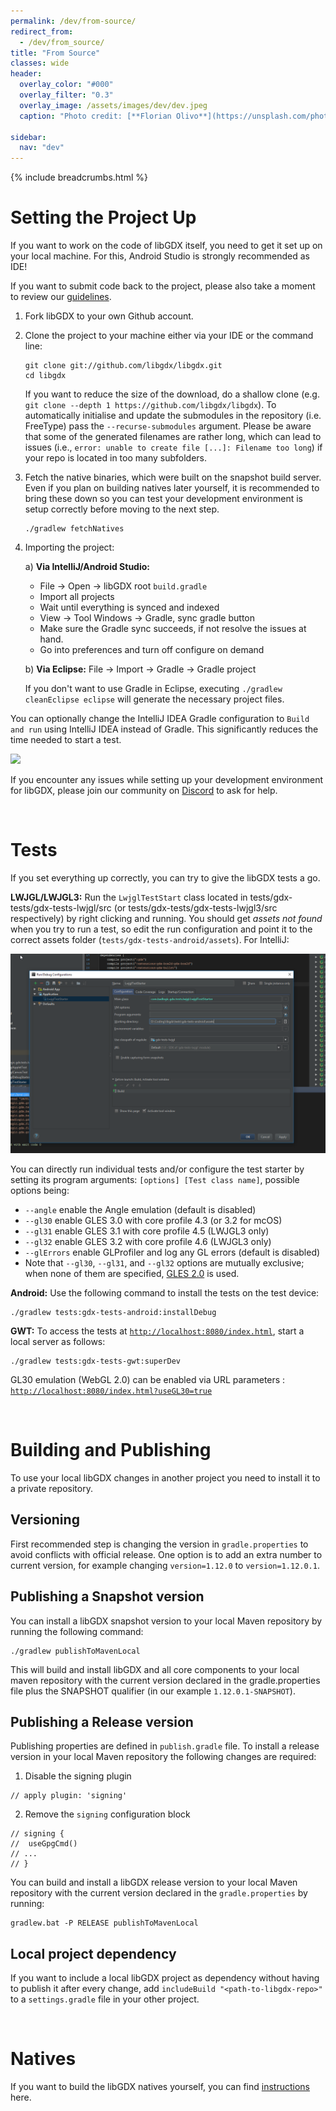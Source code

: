 ```yaml
---
permalink: /dev/from-source/
redirect_from:
  - /dev/from_source/
title: "From Source"
classes: wide
header:
  overlay_color: "#000"
  overlay_filter: "0.3"
  overlay_image: /assets/images/dev/dev.jpeg
  caption: "Photo credit: [**Florian Olivo**](https://unsplash.com/photos/Ek9Znm8lQ1U)"

sidebar:
  nav: "dev"
---
```


{% include breadcrumbs.html %}

# Setting the Project Up
If you want to work on the code of libGDX itself, you need to get it set up on your local machine. For this, Android Studio is strongly recommended as IDE!

If you want to submit code back to the project, please also take a moment to review our [guidelines](/dev/contributing/).

1. Fork libGDX to your own Github account.
2. Clone the project to your machine either via your IDE or the command line:
   ```
   git clone git://github.com/libgdx/libgdx.git
   cd libgdx
   ```
   If you want to reduce the size of the download, do a shallow clone (e.g. `git clone --depth 1 https://github.com/libgdx/libgdx`). To automatically initialise and update the submodules in the repository (i.e. FreeType) pass the `--recurse-submodules` argument. Please be aware that some of the generated filenames are rather long, which can lead to issues (i.e., `error: unable to create file [...]: Filename too long`) if your repo is located in too many subfolders.

3. Fetch the native binaries, which were built on the snapshot build server. Even if you plan on building natives later yourself, it is recommended to bring these down so you can test your development environment is setup correctly before moving to the next step.
   ```
   ./gradlew fetchNatives
   ```
4. Importing the project:

    a) **Via IntelliJ/Android Studio:**

     - File -> Open -> libGDX root `build.gradle`
     - Import all projects
     - Wait until everything is synced and indexed
     - View -> Tool Windows -> Gradle, sync gradle button
     - Make sure the Gradle sync succeeds, if not resolve the issues at hand.
     - Go into preferences and turn off configure on demand

    b) **Via Eclipse:** File -> Import -> Gradle -> Gradle project

     If you don't want to use Gradle in Eclipse, executing `./gradlew cleanEclipse eclipse` will generate the necessary project files.

You can optionally change the IntelliJ IDEA Gradle configuration to `Build and run` using IntelliJ IDEA instead of Gradle. This significantly reduces the time needed to start a test.

![](/assets/images/dev/source/1.png)

If you encounter any issues while setting up your development environment for libGDX, please join our community on [Discord](/community/discord/) to ask for help.

<br/>

# Tests
If you set everything up correctly, you can try to give the libGDX tests a go.

**LWJGL/LWJGL3:** Run the `LwjglTestStart` class located in tests/gdx-tests/gdx-tests-lwjgl/src (or tests/gdx-tests/gdx-tests-lwjgl3/src respectively) by right clicking and running. You should get _assets not found_ when you try to run a test, so edit the run configuration and point it to the correct assets folder (`tests/gdx-tests-android/assets`). For IntelliJ:

![](/assets/images/dev/source/0.png)

You can directly run individual tests and/or configure the test starter by setting its program arguments: `[options] [Test class name]`, possible options being:

- `--angle` enable the Angle emulation (default is disabled)
- `--gl30` enable GLES 3.0 with core profile 4.3 (or 3.2 for mcOS)
- `--gl31` enable GLES 3.1 with core profile 4.5 (LWJGL3 only)
- `--gl32` enable GLES 3.2 with core profile 4.6 (LWJGL3 only)
- `--glErrors` enable GLProfiler and log any GL errors (default is disabled)
- Note that `--gl30`, `--gl31`, and `--gl32` options are mutually exclusive; when none of them are specified, [GLES 2.0](/wiki/graphics/opengl-es-support#desktop-windows-mac-linux) is used.

**Android:** Use the following command to install the tests on the test device:
```
./gradlew tests:gdx-tests-android:installDebug
```

**GWT:** To access the tests at [`http://localhost:8080/index.html`](http://localhost:8080/index.html), start a local server as follows:
```
./gradlew tests:gdx-tests-gwt:superDev
```

GL30 emulation (WebGL 2.0) can be enabled via URL parameters :  [`http://localhost:8080/index.html?useGL30=true`](http://localhost:8080/index.html?useGL30=true)

<br/>

# Building and Publishing
To use your local libGDX changes in another project you need to install it to a private repository.

## Versioning
First recommended step is changing the version in `gradle.properties` to avoid conflicts with official release.
One option is to add an extra number to current version, for example changing `version=1.12.0` to `version=1.12.0.1`.

## Publishing a Snapshot version

You can install a libGDX snapshot version to your local Maven repository by running the following command:
```
./gradlew publishToMavenLocal
```
This will build and install libGDX and all core components to your local maven repository with the current version declared in the gradle.properties file plus the SNAPSHOT qualifier (in our example `1.12.0.1-SNAPSHOT`).

## Publishing a Release version

Publishing properties are defined in `publish.gradle` file. To install a release version in your local Maven repository the following changes are required:
1. Disable the signing plugin
```
// apply plugin: 'signing'
```
2. Remove the `signing` configuration block
```
// signing {
//  useGpgCmd()
// ...
// }
```
You can build and install a libGDX release version to your local Maven repository with the current version declared in the `gradle.properties` by running:
```
gradlew.bat -P RELEASE publishToMavenLocal
```

## Local project dependency

If you want to include a local libGDX project as dependency without having to publish it after every change, add `includeBuild "<path-to-libgdx-repo>"` to a `settings.gradle` file in your other project.

<br/>

# Natives
If you want to build the libGDX natives yourself, you can find [instructions](/dev/natives/) here.
